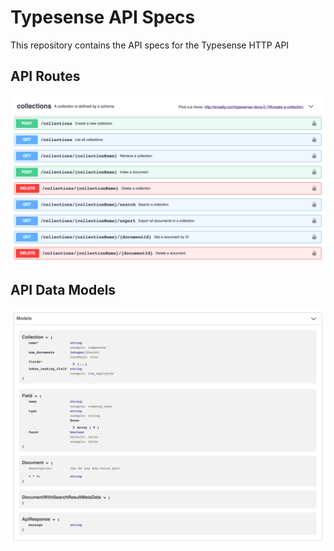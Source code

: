 # Typesense API Specs

This repository contains the API specs for the Typesense HTTP API

## API Routes

![alt text](screenshots/api-routes.png "API Routes")

## API Data Models

![alt text](screenshots/api-data-models.png "API Data Models")


